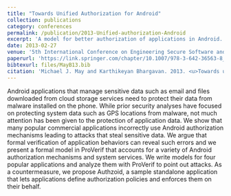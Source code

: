 ```yaml
---
title: "Towards Unified Authorization for Android"
collection: publications
category: conferences
permalink: /publication/2013-Unified-authorization-Android
excerpt: 'A model for better authorization of applications in Android.  Includes implementation and formal proof of correctness.'
date: 2013-02-27
venue: '5th International Conference on Engineering Secure Software and Systems'
paperurl: 'https://link.springer.com/chapter/10.1007/978-3-642-36563-8_4'
bibtexurl: files/MayB13.bib
citation: 'Michael J. May and Karthikeyan Bhargavan. 2013. <u>Towards unified authorization for android</u>. In <i>Proceedings of the 5th international conference on Engineering Secure Software and Systems (ESSoS 13)</i>. Springer-Verlag, Berlin, Heidelberg, 42–57. https://doi.org/10.1007/978-3-642-36563-8_4'
---
```


Android applications that manage sensitive data such as email and files downloaded from cloud storage services need to protect their data from malware installed on the phone. While prior security analyses have focused on protecting system data such as GPS locations from malware, not much attention has been given to the protection of application data. We show that many popular commercial applications incorrectly use Android authorization mechanisms leading to attacks that steal sensitive data. We argue that formal verification of application behaviors can reveal such errors and we present a formal model in ProVerif that accounts for a variety of Android authorization mechanisms and system services. We write models for four popular applications and analyze them with ProVerif to point out attacks. As a countermeasure, we propose Authzoid, a sample standalone application that lets applications define authorization policies and enforces them on their behalf.
